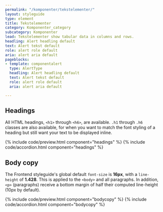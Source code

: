 ```yaml
---
permalink: "/komponenter/tekstelementer/"
layout: styleguide
type: element
title: Tekstelementer
category: Komponenter_category
subcategory: Komponenter
lead: Tekstelementer show tabular data in columns and rows.
headling: Alert headling default
text: Alert tekst default
role: alert role default
aria: alert aria default
pageblocks:
- template: componentalert
  type: AlertType
  headling: Alert headling default
  text: Alert tekst default
  role: alert role default
  aria: alert aria default

---
```


## Headings

<p>All HTML headings, <code>&lt;h1&gt;</code> through <code>&lt;h6&gt;</code>, are available. <code>.h1</code> through <code>.h6</code> classes are also available, for when you want to match the font styling of a heading but still want your text to be displayed inline.</p>

{% include code/preview.html component="headings" %}
{% include code/accordion.html component="headings" %}

## Body copy

<p>The Frontend styleguide's global default <code>font-size</code> is <strong>16px</strong>, with a <code>line-height</code> of <strong>1.428</strong>. This is applied to the <code>&lt;body&gt;</code> and all paragraphs. In addition, <code>&lt;p&gt;</code> (paragraphs) receive a bottom margin of half their computed line-height (10px by default).</p>

{% include code/preview.html component="bodycopy" %}
{% include code/accordion.html component="bodycopy" %}